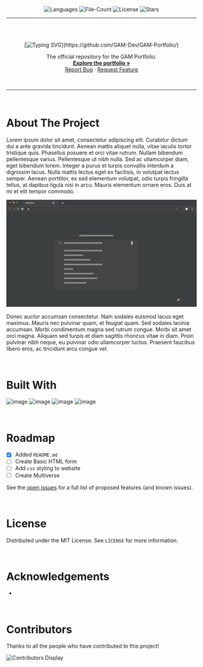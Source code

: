 <div align="center">

![Languages](https://img.shields.io/github/languages/count/GAM-Dev/GAM-Portfolio?color=%237f74c4&style=for-the-badge)
![File-Count](https://img.shields.io/github/directory-file-count/GAM-Dev/GAM-Portfolio?color=%237f74c4&label=File%20Count&style=for-the-badge)
![License](https://img.shields.io/github/license/GAM-Dev/GAM-Portfolio?color=%237f74c4&style=for-the-badge)
![Stars](https://img.shields.io/github/stars/GAM-Dev/GAM-Portfolio?color=%237f74c4&style=for-the-badge)
</div>

---

<!-- PROJECT LOGO -->
<br />
<br />
<div align="center">

  [![Typing SVG](https://readme-typing-svg.herokuapp.com?color=%237F74C4&size=25&center=true&width=600&lines=GAM+Portfolio;Official+Website+for+the+GAM+Members!)](https://github.com/GAM-Dev/GAM-Portfolio/)

  The official repository for the GAM Portfolio.\
  [**Explore the portfolio »**](https://gam-dev.github.io/GAM-Portfolio/)\
  [Report Bug](https://github.com/GAM-Dev/GAM-Portfolio/issues) · [Request Feature](https://github.com/GAM-Dev/GAM-Portfolio/issues)
</div>
<br />

---
<br />

<!-- ABOUT THE PROJECT -->
# About The Project

Lorem ipsum dolor sit amet, consectetur adipiscing elit. Curabitur dictum dui a ante gravida tincidunt. Aenean mattis aliquet nulla, vitae iaculis tortor tristique quis. Phasellus posuere et orci vitae rutrum. Nullam bibendum pellentesque varius. Pellentesque ut nibh nulla. Sed ac ullamcorper diam, eget bibendum lorem. Integer a purus et turpis convallis interdum a dignissim lacus. Nulla mattis lectus eget ex facilisis, in volutpat lectus semper. Aenean porttitor, ex sed elementum volutpat, odio turpis fringilla tellus, at dapibus ligula nisi in arcu. Mauris elementum ornare eros. Duis at mi et elit tempor commodo.

![Website Screenshot](./images/wbscreenshot.jpg)

Donec auctor accumsan consectetur. Nam sodales euismod lacus eget maximus. Mauris nec pulvinar quam, et feugiat quam. Sed sodales lacinia accumsan. Morbi condimentum magna sed rutrum congue. Morbi sit amet orci magna. Aliquam sed turpis et diam sagittis rhoncus vitae in diam. Proin pulvinar nibh neque, eu pulvinar odio ullamcorper luctus. Praesent faucibus libero eros, ac tincidunt arcu congue vel.

<br />

# Built With

![image](https://img.shields.io/badge/HTML-239120?style=for-the-badge&logo=html5&logoColor=white) 
![image](https://img.shields.io/badge/CSS-239120?&style=for-the-badge&logo=css3&logoColor=white)
![image](https://img.shields.io/badge/JavaScript-F7DF1E?style=for-the-badge&logo=javascript&logoColor=black)
![image](https://img.shields.io/badge/json-5E5C5C?style=for-the-badge&logo=json&logoColor=white)

<br />

<!-- ROADMAP -->
# Roadmap

- [x] Added `README.md`
- [ ] Create Basic HTML form
- [ ] Add `css` styling to website
- [ ] Create Multiverse

See the [open issues](https://github.com/GAM-Dev/GAM-Portfolio/issues) for a full list of proposed features (and known issues).

<br />

<!-- LICENSE -->
# License

Distributed under the MIT License. See `LICENSE` for more information.

<br />

<!-- ACKNOWLEDGMENTS -->
# Acknowledgements

*

<br />

<!-- CONTRIBUTORS -->
# Contributors

Thanks to all the people who have contributed to this project!

![Contributors Display](https://badges.pufler.dev/contributors/GAM-Dev/GAM-Portfolio?size=50&padding=10&bots=true)
